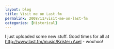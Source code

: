 ```yaml
---
layout: blog
title: Visit me on Last.fm
permalink: 2008/11/visit-me-on-last-fm
categories: [Historical]
---
```


<p>I just uploaded some new stuff. Good times for all at <a href="http://www.last.fm/music/Krister+Axel" title="http://www.last.fm/music/Krister+Axel">http://www.last.fm/music/Krister+Axel</a> - woohoo!</p>
